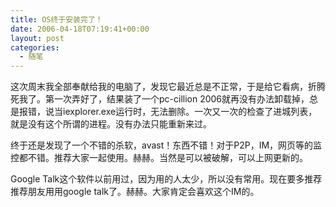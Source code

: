 ```yaml
---
title: OS终于安装完了！
date: 2006-04-18T07:19:41+00:00
layout: post
categories:
  - 随笔
---
```


这次周末我全部奉献给我的电脑了，发现它最近总是不正常，于是给它看病，折腾死我了。第一次弄好了，结果装了一个pc-cillion 2006就再没有办法卸载掉，总是报错，说当iexplorer.exe运行时，无法删除。一次又一次的检查了进城列表，就是没有这个所谓的进程。没有办法只能重新来过。

终于还是发现了一个不错的杀软，avast！东西不错！对于P2P，IM，网页等的监控都不错。推荐大家一起使用。赫赫。当然是可以被破解，可以上网更新的。

Google Talk这个软件以前用过，因为用的人太少，所以没有常用。现在要多推荐推荐朋友用用google talk了。赫赫。大家肯定会喜欢这个IM的。
